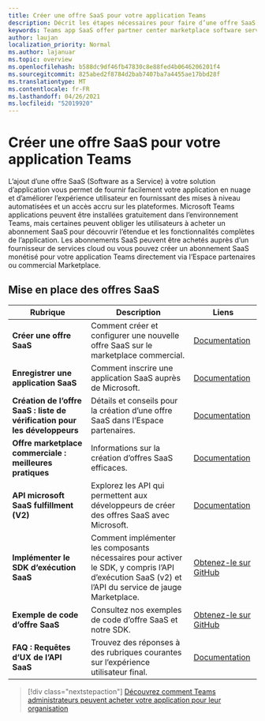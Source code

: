 ```yaml
---
title: Créer une offre SaaS pour votre application Teams
description: Décrit les étapes nécessaires pour faire d’une offre SaaS une partie d’une expérience d’application Teams tiers
keywords: Teams app SaaS offer partner center marketplace software service
author: laujan
localization_priority: Normal
ms.author: lajanuar
ms.topic: overview
ms.openlocfilehash: b588dc9df46fb47830c8e88fed4b0646206201f4
ms.sourcegitcommit: 825abed2f8784d2bab7407ba7a4455ae17bbd28f
ms.translationtype: MT
ms.contentlocale: fr-FR
ms.lasthandoff: 04/26/2021
ms.locfileid: "52019920"
---
```

# <a name="create-a-saas-offer-for-your-teams-app"></a>Créer une offre SaaS pour votre application Teams

L’ajout d’une offre SaaS (Software as a Service) à votre solution d’application vous permet de fournir facilement votre application en nuage et d’améliorer l’expérience utilisateur en fournissant des mises à niveau automatisées et un accès accru sur les plateformes. Microsoft Teams applications peuvent être installées gratuitement dans l’environnement Teams, mais certaines peuvent obliger les utilisateurs à acheter un abonnement SaaS pour découvrir l’étendue et les fonctionnalités complètes de l’application. Les abonnements SaaS peuvent être achetés auprès d’un fournisseur de services cloud ou vous pouvez créer un abonnement SaaS monétisé pour votre application Teams directement via l’Espace partenaires ou commercial Marketplace.

## <a name="getting-started-with-saas-offers"></a>Mise en place des offres SaaS

| Rubrique | Description| Liens |
|------|-------------|------|
|**Créer une offre SaaS**|Comment créer et configurer une nouvelle offre SaaS sur le marketplace commercial.| [Documentation](/azure/marketplace/partner-center-portal/create-new-saas-offer)|
|**Enregistrer une application SaaS** | Comment inscrire une application SaaS auprès de Microsoft.| [Documentation](/azure/marketplace/partner-center-portal/pc-saas-registration)|
|**Création de l’offre SaaS : liste de vérification pour les développeurs**| Détails et conseils pour la création d’une offre SaaS dans l’Espace partenaires.| [Documentation](/azure/marketplace/partner-center-portal/offer-creation-checklist)|
|**Offre marketplace commerciale : meilleures pratiques** |Informations sur la création d’offres SaaS efficaces.|[Documentation](/azure/marketplace/gtm-offer-listing-best-practices)|
|**API microsoft SaaS fulfillment (V2)** | Explorez les API qui permettent aux développeurs de créer des offres SaaS avec Microsoft.| [Documentation](/azure/marketplace/partner-center-portal/pc-saas-fulfillment-api-v2) |
|**Implémenter le SDK d’exécution SaaS**| Comment implémenter les composants nécessaires pour activer le SDK, y compris l’API d’exécution SaaS (v2) et l’API du service de jauge Marketplace.| [Obtenez-le sur GitHub](https://github.com/Azure/Microsoft-commercial-marketplace-transactable-SaaS-offer-SDK/blob/master/docs/Installation-Instructions.md) |
|**Exemple de code d’offre SaaS**| Consultez nos exemples de code d’offre SaaS et notre SDK.| [Obtenez-le sur GitHub](https://github.com/Azure/Microsoft-commercial-marketplace-transactable-SaaS-offer-SDK)|
| **FAQ : Requêtes d’UX de l’API SaaS** | Trouvez des réponses à des rubriques courantes sur l’expérience utilisateur final.| [Documentation](/azure/marketplace/partner-center-portal/saas-fulfillment-apis-faq) |

> [!div class="nextstepaction"]
> [Découvrez comment Teams administrateurs peuvent acheter votre application pour leur organisation](/MicrosoftTeams/purchase-third-party-apps)
